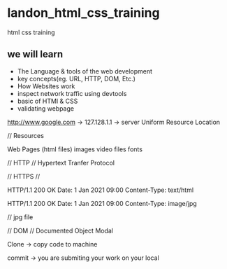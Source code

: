# landon_html_css_training
html css training

## we will learn

- The Language & tools of the web development
- key concepts(eg. URL, HTTP, DOM, Etc.)
- How Websites work
- inspect network traffic using devtools
- basic of HTMl & CSS
- validating webpage

http://www.google.com -> 127.128.1.1 -> server
Uniform Resource Location

// Resources

Web Pages (html files)
images
video files
fonts

// HTTP
// Hypertext Tranfer Protocol

// HTTPS
// 



HTTP/1.1 200 OK
Date: 1 Jan 2021 09:00
Content-Type: text/html

<html>
</html>

HTTP/1.1 200 OK
Date: 1 Jan 2021 09:00
Content-Type: image/jpg

// jpg file

// DOM
// Documented Object Modal


Clone -> copy code to machine

commit -> you are submiting your work on your local
